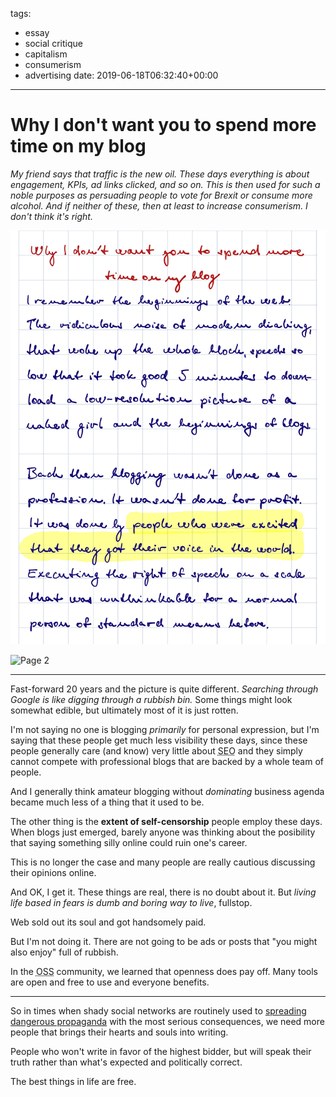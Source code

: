 tags:
  - essay
  - social critique
  - capitalism
  - consumerism
  - advertising
date: 2019-06-18T06:32:40+00:00

---

# Why I don't want you to spend more time on my blog

_My friend says that traffic is the new oil. These days everything is about engagement, KPIs, ad links clicked, and so on. This is then used for such a noble purposes as persuading people to vote for Brexit or consume more alcohol. And if neither of these, then at least to increase consumerism. I don't think it's right._

<!--
I remember the beginnings of the web. The ridiculous noise of model dialing that woke up the whole block; speeds so low, that it took good 5 minutes to download a low resolution picture of a naked girl and also the beginnings of blogs.

Back then blogging wasn't done as a profession. It wasn't done for profit. _It was done by people who were excited that they got their voice in the world._

_Executing the right of free speech_ on a scale that was unthinkable for a normal person of standard means before.
-->

![Page 1](page-1.jpg)

<!--
The web had its personality. Every writer was different and was talking freely about whatever he wanted. It was art of itself and as much as many bloggers were addicted to following their Google Analytics dashboard, the answer to what to do to have more readers was simple: _keep writing, improve your writing style and refine your message._

There were very few articles like _"6 reasons to be addicted to blog title generator"_, _"I migrated my blog away from Medium. Find out why."_ and so on.
-->

![Page 2](page-2.jpg)

---

Fast-forward 20 years and the picture is quite different. _Searching through Google is like digging through a rubbish bin._ Some things might look somewhat edible, but ultimately most of it is just rotten.

I'm not saying no one is blogging _primarily_ for personal expression, but I'm saying that these people get much less visibility these days, since these people generally care (and know) very little about <abbr title="Search engine optimization">SEO</abbr> and they simply cannot compete with professional blogs that are backed by a whole team of people.

And I generally think amateur blogging without _dominating_ business agenda became much less of a thing that it used to be.

The other thing is the **extent of self-censorship** people employ these days. When blogs just emerged, barely anyone was thinking about the posibility that saying something silly online could ruin one's career.

This is no longer the case and many people are really cautious discussing their opinions online.

And OK, I get it. These things are real, there is no doubt about it. But _living life based in fears is dumb and boring way to live_, fullstop.

Web sold out its soul and got handsomely paid.

But I'm not doing it. There are not going to be ads or posts that "you might also enjoy" full of rubbish.

In the <abbr title="Open-source software">OSS</abbr> community, we learned that openness does pay off. Many tools are open and free to use and everyone benefits.

---

So in times when shady social networks are routinely used to [spreading dangerous propaganda][ted-on-brexit] with the most serious consequences, we need more people that brings their hearts and souls into writing.

People who won't write in favor of the highest bidder, but will speak their truth rather than what's expected and politically correct.

The best things in life are free.


[ted-on-brexit]: https://www.ted.com/talks/carole_cadwalladr_facebook_s_role_in_brexit_and_the_threat_to_democracy
